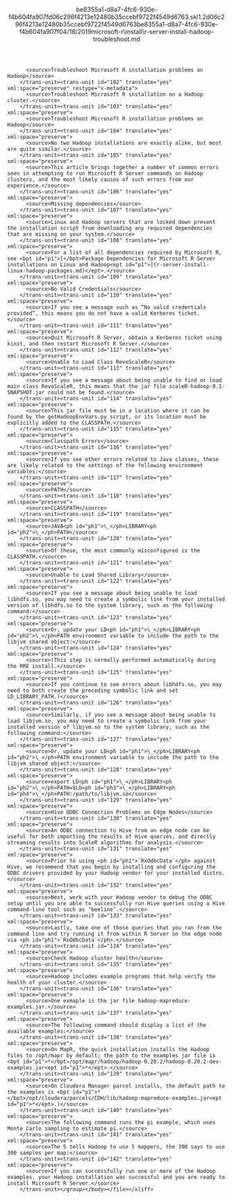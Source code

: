 <?xml version="1.0"?><xliff version="1.2" xmlns="urn:oasis:names:tc:xliff:document:1.2" xmlns:xsi="http://www.w3.org/2001/XMLSchema-instance" xsi:schemaLocation="urn:oasis:names:tc:xliff:document:1.2 xliff-core-1.2-transitional.xsd"><file datatype="xml" original="r-server-install-hadoop-troubleshoot.md" source-language="en-US" target-language="en-US"><header><tool tool-id="mdxliff" tool-name="mdxliff" tool-version="1.0-d1654b2" tool-company="Microsoft" /><xliffext:skl_file_name xmlns:xliffext="urn:microsoft:content:schema:xliffextensions">be8355a1-d8a7-4fc6-930e-f4b604fa907fd06c296f4213e12480b35ccebf9722f4549d6763.skl</xliffext:skl_file_name><xliffext:version xmlns:xliffext="urn:microsoft:content:schema:xliffextensions">1.2</xliffext:version><xliffext:ms.openlocfilehash xmlns:xliffext="urn:microsoft:content:schema:xliffextensions">d06c296f4213e12480b35ccebf9722f4549d6763</xliffext:ms.openlocfilehash><xliffext:ms.sourcegitcommit xmlns:xliffext="urn:microsoft:content:schema:xliffextensions">be8355a1-d8a7-4fc6-930e-f4b604fa907f</xliffext:ms.sourcegitcommit><xliffext:ms.lasthandoff xmlns:xliffext="urn:microsoft:content:schema:xliffextensions">04/18/2019</xliffext:ms.lasthandoff><xliffext:ms.openlocfilepath xmlns:xliffext="urn:microsoft:content:schema:xliffextensions">microsoft-r\install\r-server-install-hadoop-troubleshoot.md</xliffext:ms.openlocfilepath></header><body><group id="content" extype="content"><trans-unit id="101" translate="yes" xml:space="preserve" restype="x-metadata">
          <source>Troubleshoot Microsoft R installation problems on Hadoop</source>
        </trans-unit><trans-unit id="102" translate="yes" xml:space="preserve" restype="x-metadata">
          <source>Troubleshoot Microsoft R installation on a Hadoop cluster.</source>
        </trans-unit><trans-unit id="103" translate="yes" xml:space="preserve">
          <source>Troubleshoot Microsoft R installation problems on Hadoop</source>
        </trans-unit><trans-unit id="104" translate="yes" xml:space="preserve">
          <source>No two Hadoop installations are exactly alike, but most are quite similar.</source>
        </trans-unit><trans-unit id="105" translate="yes" xml:space="preserve">
          <source>This article brings together a number of common errors seen in attempting to run Microsoft R Server commands on Hadoop clusters, and the most likely causes of such errors from our experience.</source>
        </trans-unit><trans-unit id="106" translate="yes" xml:space="preserve">
          <source>Missing dependencies</source>
        </trans-unit><trans-unit id="107" translate="yes" xml:space="preserve">
          <source>Linux and Hadoop servers that are locked down prevent the installation script from downloading any required dependencies that are missing on your system.</source>
        </trans-unit><trans-unit id="108" translate="yes" xml:space="preserve">
          <source>For a list of all dependencies required by Microsoft R, see <bpt id="p1">[</bpt>Package Dependencies for Microsoft R Server installations on Linux and Hadoop<ept id="p1">](r-server-install-linux-hadoop-packages.md)</ept>.</source>
        </trans-unit><trans-unit id="109" translate="yes" xml:space="preserve">
          <source>No Valid Credentials</source>
        </trans-unit><trans-unit id="110" translate="yes" xml:space="preserve">
          <source>If you see a message such as “No valid credentials provided”, this means you do not have a valid Kerberos ticket.</source>
        </trans-unit><trans-unit id="111" translate="yes" xml:space="preserve">
          <source>Quit Microsoft R Server, obtain a Kerberos ticket using kinit, and then restart Microsoft R Server.</source>
        </trans-unit><trans-unit id="112" translate="yes" xml:space="preserve">
          <source>Unable to Load Class RevoScaleR</source>
        </trans-unit><trans-unit id="113" translate="yes" xml:space="preserve">
          <source>If you see a message about being unable to find or load main class RevoScaleR, this means that the jar file scaleR-hadoop-0.1-SNAPSHOT.jar could not be found.</source>
        </trans-unit><trans-unit id="114" translate="yes" xml:space="preserve">
          <source>This jar file must be in a location where it can be found by the getHadoopEnvVars.py script, or its location must be explicitly added to the CLASSPATH.</source>
        </trans-unit><trans-unit id="115" translate="yes" xml:space="preserve">
          <source>Classpath Errors</source>
        </trans-unit><trans-unit id="116" translate="yes" xml:space="preserve">
          <source>If you see other errors related to Java classes, these are likely related to the settings of the following environment variables:</source>
        </trans-unit><trans-unit id="117" translate="yes" xml:space="preserve">
          <source>PATH</source>
        </trans-unit><trans-unit id="118" translate="yes" xml:space="preserve">
          <source>CLASSPATH</source>
        </trans-unit><trans-unit id="119" translate="yes" xml:space="preserve">
          <source>JAVA<ph id="ph1">\_</ph>LIBRARY<ph id="ph2">\_</ph>PATH</source>
        </trans-unit><trans-unit id="120" translate="yes" xml:space="preserve">
          <source>Of these, the most commonly misconfigured is the CLASSPATH.</source>
        </trans-unit><trans-unit id="121" translate="yes" xml:space="preserve">
          <source>Unable to Load Shared Library</source>
        </trans-unit><trans-unit id="122" translate="yes" xml:space="preserve">
          <source>If you see a message about being unable to load libhdfs.so, you may need to create a symbolic link from your installed version of libhdfs.so to the system library, such as the following command:</source>
        </trans-unit><trans-unit id="123" translate="yes" xml:space="preserve">
          <source>Or, update your LD<ph id="ph1">\_</ph>LIBRARY<ph id="ph2">\_</ph>PATH environment variable to include the path to the libjvm shared object:</source>
        </trans-unit><trans-unit id="124" translate="yes" xml:space="preserve">
          <source>(This step is normally performed automatically during the RRE install.</source>
        </trans-unit><trans-unit id="125" translate="yes" xml:space="preserve">
          <source>If you continue to see errors about libhdfs.so, you may need to both create the preceding symbolic link and set LD_LIBRARY_PATH.)</source>
        </trans-unit><trans-unit id="126" translate="yes" xml:space="preserve">
          <source>Similarly, if you see a message about being unable to load libjvm.so, you may need to create a symbolic link from your installed version of libjvm.so to the system library, such as the following command:</source>
        </trans-unit><trans-unit id="127" translate="yes" xml:space="preserve">
          <source>Or, update your LD<ph id="ph1">\_</ph>LIBRARY<ph id="ph2">\_</ph>PATH environment variable to include the path to the libjvm shared object:</source>
        </trans-unit><trans-unit id="128" translate="yes" xml:space="preserve">
          <source>export LD<ph id="ph1">\_</ph>LIBRARY<ph id="ph2">\_</ph>PATH=$LD<ph id="ph3">\_</ph>LIBRARY<ph id="ph4">\_</ph>PATH:/path/to/libjvm.so</source>
        </trans-unit><trans-unit id="129" translate="yes" xml:space="preserve">
          <source>Hive ODBC Connection Problems on Edge Nodes</source>
        </trans-unit><trans-unit id="130" translate="yes" xml:space="preserve">
          <source>An ODBC connection to Hive from an edge node can be useful for both importing the results of Hive queries, and directly streaming results into ScaleR algorithms for analysis.</source>
        </trans-unit><trans-unit id="131" translate="yes" xml:space="preserve">
          <source>Prior to using <ph id="ph1">`RxOdbcData`</ph> against Hive, we recommend that you begin by installing and configuring the ODBC drivers provided by your Hadoop vendor for your installed distro.</source>
        </trans-unit><trans-unit id="132" translate="yes" xml:space="preserve">
          <source>Next, work with your Hadoop vendor to debug the ODBC setup until you are able to successfully run Hive queries using a Hive command-line tool such as ‘beeline’.</source>
        </trans-unit><trans-unit id="133" translate="yes" xml:space="preserve">
          <source>Lastly, take one of those queries that you ran from the command line and try running it from within R Server on the edge node via <ph id="ph1">`RxOdbcData`</ph>.</source>
        </trans-unit><trans-unit id="134" translate="yes" xml:space="preserve">
          <source>Check Hadoop cluster health</source>
        </trans-unit><trans-unit id="135" translate="yes" xml:space="preserve">
          <source>Hadoop includes example programs that help verify the health of your cluster.</source>
        </trans-unit><trans-unit id="136" translate="yes" xml:space="preserve">
          <source>One exmaple is the jar file hadoop-mapreduce-examples.jar.</source>
        </trans-unit><trans-unit id="137" translate="yes" xml:space="preserve">
          <source>The following command should display a list of the available examples:</source>
        </trans-unit><trans-unit id="138" translate="yes" xml:space="preserve">
          <source>On MapR, the quick installation installs the Hadoop files to /opt/mapr by default; the path to the examples jar file is <bpt id="p1">*</bpt>/opt/mapr/hadoop/hadoop-0.20.2/hadoop-0.20.2-dev-examples.jar<ept id="p1">*</ept>.</source>
        </trans-unit><trans-unit id="139" translate="yes" xml:space="preserve">
          <source>On Cloudera Manager parcel installs, the default path to the examples is <bpt id="p1">*</bpt>/opt/cloudera/parcels/CDH/lib/hadoop-mapreduce-examples.jar<ept id="p1">*</ept>.)</source>
        </trans-unit><trans-unit id="140" translate="yes" xml:space="preserve">
          <source>The following command runs the pi example, which uses Monte Carlo sampling to estimate pi.</source>
        </trans-unit><trans-unit id="141" translate="yes" xml:space="preserve">
          <source>The 5 tells Hadoop to use 5 mappers, the 300 says to use 300 samples per map:</source>
        </trans-unit><trans-unit id="142" translate="yes" xml:space="preserve">
          <source>If you can successfully run one or more of the Hadoop examples, your Hadoop installation was successful and you are ready to install Microsoft R Server.</source>
        </trans-unit></group></body></file></xliff>